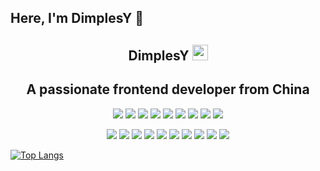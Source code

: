 ## Here, I'm DimplesY 👋

<p align="center">
<h2 height="200px" align="center">DimplesY <img src="https://cdn.jsdelivr.net/gh/MaleWeb/picture/images/techblog/hi.gif" width="25"></h2>
<h2 align="center">A passionate frontend developer from China</h3>
</p>
<p align="center">
<div align="center">
  <img src="https://img.shields.io/badge/-JavaScript-f6da1c?style=flat&logo=javascript&logoColor=white">
  <img src="https://img.shields.io/badge/-TypeScript-2b6dbf?style=flat&logo=typescript&logoColor=white">
  <img src="https://img.shields.io/badge/-Vue-46b882?style=flat&logo=vue.js&logoColor=white">
  <img src="https://img.shields.io/badge/-React-00b4ce?style=flat&logo=react&logoColor=white">
  <img src="https://img.shields.io/badge/-Next-black?style=flat&logo=next.js&logoColor=white">
  <img src="https://img.shields.io/badge/-Node.js-3C873A?style=flat&logo=Node.js&logoColor=white">
  <img src="https://img.shields.io/badge/-Python-00ADD8?style=flat&logo=Python&logoColor=white">
  <img src="https://img.shields.io/badge/wechat_miniprogram-09b955?style=flat&logo=wechat&logoColor=white">
  <img src="https://img.shields.io/badge/-spring-6DB33F?style=flat&logo=spring&logoColor=white">
</div>
<p></p>
<div align="center">
  <img src="https://img.shields.io/badge/-Git-ee462c?style=flat&logo=git&logoColor=white">
  <img src="https://img.shields.io/badge/-Nginx-408e43?style=flat&logo=nginx&logoColor=white">
  <img src="https://img.shields.io/badge/-Docker-218bea?style=flat&logo=docker&logoColor=white">
  <img src="https://img.shields.io/badge/-Github-black?style=flat&logo=github">
  <img src="https://img.shields.io/badge/-Webpack-%232C3A42?style=flat&logo=webpack">
  <img src="https://img.shields.io/badge/-Vite-46b882?style=flat&logo=Vite">
  <img src="https://img.shields.io/badge/-ESLint-%234B32C3?style=flat&logo=eslint">
  <img src="https://img.shields.io/badge/-Express-%33A2?style=flat&logo=Express">
  <img src="https://img.shields.io/badge/-NestJS-E0234E?style=flat&logo=NestJS&logoColor=white">
  <img src="https://img.shields.io/badge/-sass-bf608e?style=flat&logo=sass&logoColor=white">
</div>

<p></p>

[![Top Langs](https://github-readme-stats.vercel.app/api/top-langs/?username=DimplesY&layout=compact)](https://github.com/DimplesY)







